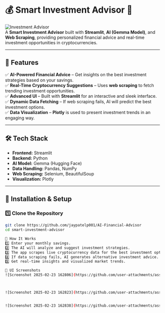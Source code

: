 # 💰 Smart Investment Advisor 🚀  

![Investment Advisor](https://img.shields.io/badge/Investment-Advisor-brightgreen)  
A **Smart Investment Advisor** built with **Streamlit**, **AI (Gemma Model)**, and **Web Scraping**, providing personalized financial advice and real-time investment opportunities in cryptocurrencies.  

---

## 🌟 Features  
✅ **AI-Powered Financial Advice** – Get insights on the best investment strategies based on your savings.  
✅ **Real-Time Cryptocurrency Suggestions** – Uses **web scraping** to fetch trending investment opportunities.  
✅ **Advanced UI** – Built with **Streamlit** for an interactive and sleek interface.  
✅ **Dynamic Data Fetching** – If web scraping fails, AI will predict the best investment options.  
✅ **Data Visualization** – **Plotly** is used to present investment trends in an engaging way.  

---

## 🛠️ Tech Stack  
- **Frontend:** Streamlit  
- **Backend:** Python  
- **AI Model:** Gemma (Hugging Face)  
- **Data Handling:** Pandas, NumPy  
- **Web Scraping:** Selenium, BeautifulSoup  
- **Visualization:** Plotly  

---

## 🚀 Installation & Setup  

### 1️⃣ Clone the Repository  
```bash
git clone https://github.com/jaypatelp001/AI-Financial-Advisor
cd smart-investment-advisor

🎯 How It Works
1️⃣ Enter your monthly savings.
2️⃣ The AI will analyze and suggest investment strategies.
3️⃣ The app scrapes live cryptocurrency data for the best investment options.
4️⃣ If data scraping fails, AI generates alternative investment advice.
5️⃣ Get real-time insights and visualized market trends.

📸 UI Screenshots
![Screenshot 2025-02-23 162806](https://github.com/user-attachments/assets/3a5b10cb-763b-49ac-b4fb-26e9db19f799)



![Screenshot 2025-02-23 162823](https://github.com/user-attachments/assets/02309aa5-8351-423c-82df-c254c1310a60)


![Screenshot 2025-02-23 162838](https://github.com/user-attachments/assets/f4767442-214f-4b47-817d-9e6196415938)


